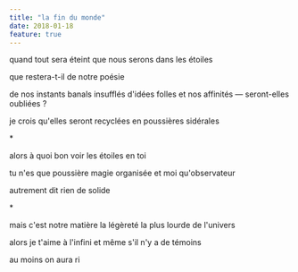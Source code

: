 ```yaml
---
title: "la fin du monde"
date: 2018-01-18
feature: true
---
```


quand tout sera éteint
que nous serons dans les étoiles

que restera-t-il de notre poésie

de nos instants banals insufflés d'idées folles
et nos affinités — seront-elles oubliées ?

je crois qu'elles seront recyclées en poussières sidérales

\*

alors à quoi bon voir les étoiles en toi

tu n'es que poussière magie organisée
et moi qu'observateur

autrement dit rien
de solide

\*

mais c'est notre matière la légèreté
la plus lourde de l'univers

alors je t'aime à l'infini
et même s'il n'y a de témoins

au moins on aura ri
